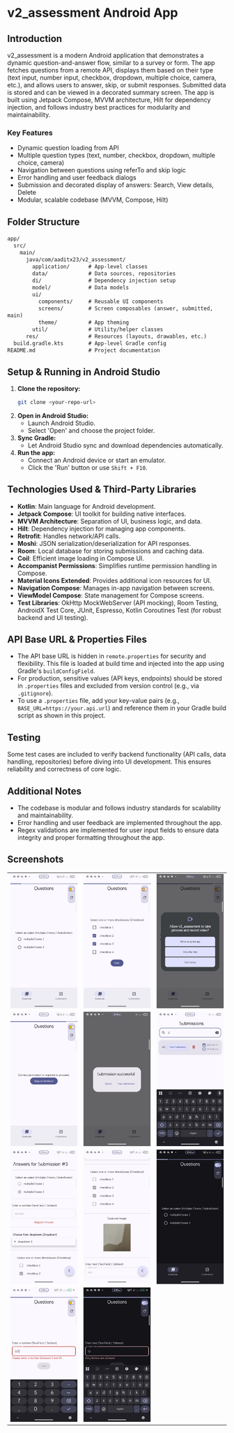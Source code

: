 # v2_assessment Android App

## Introduction

v2_assessment is a modern Android application that demonstrates a dynamic question-and-answer flow, similar to a survey or form. The app fetches questions from a remote API, displays them based on their type (text input, number input, checkbox, dropdown, multiple choice, camera, etc.), and allows users to answer, skip, or submit responses. Submitted data is stored and can be viewed in a decorated summary screen. The app is built using Jetpack Compose, MVVM architecture, Hilt for dependency injection, and follows industry best practices for modularity and maintainability.

### Key Features
- Dynamic question loading from API
- Multiple question types (text, number, checkbox, dropdown, multiple choice, camera)
- Navigation between questions using referTo and skip logic
- Error handling and user feedback dialogs
- Submission and decorated display of answers: Search, View details, Delete
- Modular, scalable codebase (MVVM, Compose, Hilt)

## Folder Structure

```
app/
  src/
    main/
      java/com/aaditx23/v2_assessment/
        application/      # App-level classes
        data/             # Data sources, repositories
        di/               # Dependency injection setup
        model/            # Data models
        ui/
          components/     # Reusable UI components
          screens/        # Screen composables (answer, submitted, main)
          theme/          # App theming
        util/             # Utility/helper classes
      res/                # Resources (layouts, drawables, etc.)
  build.gradle.kts        # App-level Gradle config
README.md                 # Project documentation
```

## Setup & Running in Android Studio

1. **Clone the repository:**
   ```bash
   git clone <your-repo-url>
   ```
2. **Open in Android Studio:**
   - Launch Android Studio.
   - Select 'Open' and choose the project folder.
3. **Sync Gradle:**
   - Let Android Studio sync and download dependencies automatically.
4. **Run the app:**
   - Connect an Android device or start an emulator.
   - Click the 'Run' button or use `Shift + F10`.

## Technologies Used & Third-Party Libraries

- **Kotlin**: Main language for Android development.
- **Jetpack Compose**: UI toolkit for building native interfaces.
- **MVVM Architecture**: Separation of UI, business logic, and data.
- **Hilt**: Dependency injection for managing app components.
- **Retrofit**: Handles network/API calls.
- **Moshi**: JSON serialization/deserialization for API responses.
- **Room**: Local database for storing submissions and caching data.
- **Coil**: Efficient image loading in Compose UI.
- **Accompanist Permissions**: Simplifies runtime permission handling in Compose.
- **Material Icons Extended**: Provides additional icon resources for UI.
- **Navigation Compose**: Manages in-app navigation between screens.
- **ViewModel Compose**: State management for Compose screens.
- **Test Libraries**: OkHttp MockWebServer (API mocking), Room Testing, AndroidX Test Core, JUnit, Espresso, Kotlin Coroutines Test (for robust backend and UI testing).

## API Base URL & Properties Files

- The API base URL is hidden in `remote.properties` for security and flexibility. This file is loaded at build time and injected into the app using Gradle's `buildConfigField`.
- For production, sensitive values (API keys, endpoints) should be stored in `.properties` files and excluded from version control (e.g., via `.gitignore`).
- To use a `.properties` file, add your key-value pairs (e.g., `BASE_URL=https://your.api.url`) and reference them in your Gradle build script as shown in this project.

## Testing

Some test cases are included to verify backend functionality (API calls, data handling, repositories) before diving into UI development. This ensures reliability and correctness of core logic.

## Additional Notes

- The codebase is modular and follows industry standards for scalability and maintainability.
- Error handling and user feedback are implemented throughout the app.
- Regex validations are implemented for user input fields to ensure data integrity and proper formatting throughout the app.

## Screenshots


| | | |
|:-:|:-:|:-:|
| ![](screenshots/01.png) | ![](screenshots/02.png) | ![](screenshots/03.png) |
| ![](screenshots/04.png) | ![](screenshots/05.png) | ![](screenshots/06.png) |
| ![](screenshots/07.png) | ![](screenshots/08.png) | ![](screenshots/09.png) |
| ![](screenshots/10.png) | ![](screenshots/11.png) | |

